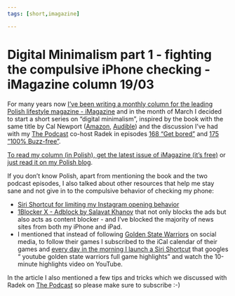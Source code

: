 ```yaml
---
tags: [short,imagazine]

---
```


# Digital Minimalism part 1 - fighting the compulsive iPhone checking - iMagazine column 19/03

For many years now [I’ve been writing a monthly column for the leading Polish lifestyle magazine - iMagazine](/imagazine) and in the month of March I decided to start a short series on “digital minimalism”, inspired by the book with the same title by Cal Newport ([Amazon](https://www.amazon.com/dp/0525536515?tag=sliwinski-20), [Audible](https://www.audible.com/pd/B07LGF8TCJ?tag=sliwinski-20)) and the discussion I’ve had with my [The Podcast][p] co-host Radek in episodes [168 “Get bored”](/podcast-168) and [175 “100% Buzz-free”](/podcast-175).

[To read my column (in Polish), get the latest issue of iMagazine (it’s free)](https://imagazine.pl) or [just read it on my Polish blog](/pl/nowinki/).

If you don’t know Polish, apart from mentioning the book and the two podcast episodes, I also talked about other resources that help me stay sane and not give in to the compulsive behavior of checking my phone:

- [Siri Shortcut for limiting my Instagram opening behavior](https://www.icloud.com/shortcuts/ee194175022e44a8a491514c7f5596c7)
- [1Blocker X - Adblock by Salavat Khanov](https://itunes.apple.com/us/app/1blocker-x-adblock/id1365531024?mt=8) that not only blocks the ads but also acts as content blocker - and I’ve blocked the majority of news sites from both my iPhone and iPad.
- I mentioned that instead of following [Golden State Warriors](https://sliwinski.com/warriors) on social media, to follow their games I subscribed to the iCal calendar of their games and [every day in the morning I launch a Siri Shortcut](https://www.icloud.com/shortcuts/c6d541539b224598bf7d18310da49f4d) that googles “ youtube golden state warriors full game highlights” and watch the 10-minute highlights video on YouTube.

In the article I also mentioned a few tips and tricks which we discussed with Radek on [The Podcast][p] so please make sure to subscribe :-)

[n]: https://nozbe.com/?a=mike
[p]: /podcast